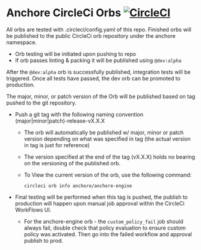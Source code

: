 # Anchore CircleCi Orbs [![CircleCI](https://circleci.com/gh/anchore/circleci-orbs/tree/master.svg?style=svg)](https://circleci.com/gh/anchore/circleci-orbs/tree/master)

All orbs are tested with .circleci/config.yaml of this repo. Finished orbs will be published to the public CircleCi orb repository under the anchore namespace.

* Orb testing will be initiated upon pushing to repo
* If orb passes linting & packing it will be published using `@dev:alpha`

After the `@dev:alpha` orb is successfully published, integration tests will be triggered. Once all tests have passed, the dev orb can be promoted to production.

The major, minor, or patch version of the Orb will be published based on tag pushed to the git repository.
  * Push a git tag with the following naming convention (major|minor|patch)-release-vX.X.X
    * The orb will automatically be published w/ major, minor or patch version depending on what was specified in tag (the actual version in tag is just for reference)
    * The version specified at the end of the tag (vX.X.X) holds no bearing on the versioning of the published orb.
    * To View the current version of the orb, use the following command:

      ```
      circleci orb info anchore/anchore-engine
      ```

  * Final testing will be performed when this tag is pushed, the publish to production will happen upon manual job approval within the CircleCi WorkFlows UI.
    * For the anchore-engine orb - the `custom_policy_fail` job should always fail, double check that policy evaluation to ensure custom policy was activated. Then go into the failed workflow and approval publish to prod.